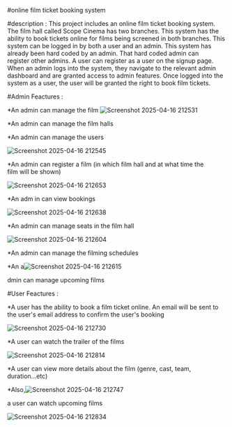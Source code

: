 #online film ticket booking system

#description :
This project includes an online film ticket booking system.
The film hall called Scope Cinema has two branches. This system has the ability to book tickets online for films being screened in both branches.
This system can be logged in by both a user and an admin.
This system has already been hard coded by an admin. That hard coded admin can register other admins.
A user can register as a user on the signup page.
When an admin logs into the system, they navigate to the relevant admin dashboard and are granted access to admin features.
Once logged into the system as a user, the user will be granted the right to book film tickets.

#Admin Feactures :

*An admin can manage the film
![Screenshot 2025-04-16 212531](https://github.com/user-attachments/assets/d8ab3504-6aa9-4fbb-82f0-8055771e7dc1)

*An admin can manage the film halls

*An admin can manage the users

![Screenshot 2025-04-16 212545](https://github.com/user-attachments/assets/16f2af85-69a0-4607-bd3a-5c3687eafa32)

 

*An admin can register a film (in which film hall and at what time the film will be shown)

![Screenshot 2025-04-16 212653](https://github.com/user-attachments/assets/d0c8a4dc-4fd6-490d-a86c-2696d8ddf787)

 

*An adm in can view bookings

![Screenshot 2025-04-16 212638](https://github.com/user-attachments/assets/18fa3365-5046-44f9-9c27-fde86b11d475)
 
*An admin can manage seats in the film hall 

 ![Screenshot 2025-04-16 212604](https://github.com/user-attachments/assets/519c74f1-17d5-4966-bfa1-18693528f54c)

*An admin can manage the filming schedules

*An a![Screenshot 2025-04-16 212615](https://github.com/user-attachments/assets/b5d64e7e-6060-4688-960c-5c934abea4b5)

dmin can manage upcoming films



#User Feactures :

*A user has the ability to book a film ticket online. An email will be sent to the user's email address to confirm the user's booking

![Screenshot 2025-04-16 212730](https://github.com/user-attachments/assets/376ef533-de38-46f6-b0e7-f5bb90501dea)

*A user can watch the trailer of the films

![Screenshot 2025-04-16 212814](https://github.com/user-attachments/assets/96448d99-b074-4c43-9818-2f6dd7dd666f)


*A user can view more details about the film (genre, cast, team, duration...etc)

*Also,![Screenshot 2025-04-16 212747](https://github.com/user-attachments/assets/9793b567-1a71-4c13-b863-8450d691a07b)

 a user can watch upcoming films
 
![Screenshot 2025-04-16 212834](https://github.com/user-attachments/assets/214662f0-b8e4-4620-9198-8dfad1a8cc91)

